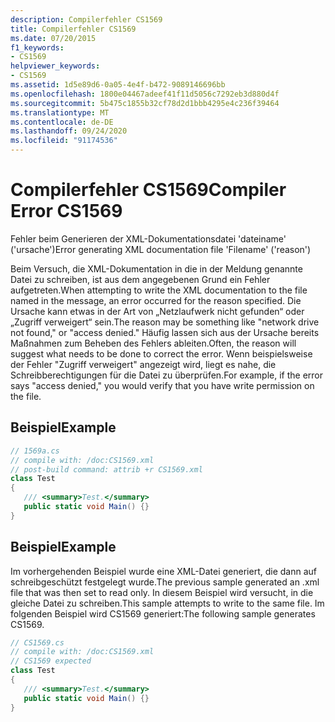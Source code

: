 ```yaml
---
description: Compilerfehler CS1569
title: Compilerfehler CS1569
ms.date: 07/20/2015
f1_keywords:
- CS1569
helpviewer_keywords:
- CS1569
ms.assetid: 1d5e89d6-0a05-4e4f-b472-9089146696bb
ms.openlocfilehash: 1800e04467adeef41f11d5056c7292eb3d880d4f
ms.sourcegitcommit: 5b475c1855b32cf78d2d1bbb4295e4c236f39464
ms.translationtype: MT
ms.contentlocale: de-DE
ms.lasthandoff: 09/24/2020
ms.locfileid: "91174536"
---
```

# <a name="compiler-error-cs1569"></a><span data-ttu-id="e5255-103">Compilerfehler CS1569</span><span class="sxs-lookup"><span data-stu-id="e5255-103">Compiler Error CS1569</span></span>

<span data-ttu-id="e5255-104">Fehler beim Generieren der XML-Dokumentationsdatei 'dateiname' ('ursache')</span><span class="sxs-lookup"><span data-stu-id="e5255-104">Error generating XML documentation file 'Filename' ('reason')</span></span>  
  
 <span data-ttu-id="e5255-105">Beim Versuch, die XML-Dokumentation in die in der Meldung genannte Datei zu schreiben, ist aus dem angegebenen Grund ein Fehler aufgetreten.</span><span class="sxs-lookup"><span data-stu-id="e5255-105">When attempting to write the XML documentation to the file named in the message, an error occurred for the reason specified.</span></span> <span data-ttu-id="e5255-106">Die Ursache kann etwas in der Art von „Netzlaufwerk nicht gefunden“ oder „Zugriff verweigert“ sein.</span><span class="sxs-lookup"><span data-stu-id="e5255-106">The reason may be something like "network drive not found," or "access denied."</span></span> <span data-ttu-id="e5255-107">Häufig lassen sich aus der Ursache bereits Maßnahmen zum Beheben des Fehlers ableiten.</span><span class="sxs-lookup"><span data-stu-id="e5255-107">Often, the reason will suggest what needs to be done to correct the error.</span></span> <span data-ttu-id="e5255-108">Wenn beispielsweise der Fehler "Zugriff verweigert" angezeigt wird, liegt es nahe, die Schreibberechtigungen für die Datei zu überprüfen.</span><span class="sxs-lookup"><span data-stu-id="e5255-108">For example, if the error says "access denied," you would verify that you have write permission on the file.</span></span>  
  
## <a name="example"></a><span data-ttu-id="e5255-109">Beispiel</span><span class="sxs-lookup"><span data-stu-id="e5255-109">Example</span></span>  
  
```csharp  
// 1569a.cs  
// compile with: /doc:CS1569.xml  
// post-build command: attrib +r CS1569.xml  
class Test  
{  
   /// <summary>Test.</summary>  
   public static void Main() {}  
}  
```  
  
## <a name="example"></a><span data-ttu-id="e5255-110">Beispiel</span><span class="sxs-lookup"><span data-stu-id="e5255-110">Example</span></span>  

 <span data-ttu-id="e5255-111">Im vorhergehenden Beispiel wurde eine XML-Datei generiert, die dann auf schreibgeschützt festgelegt wurde.</span><span class="sxs-lookup"><span data-stu-id="e5255-111">The previous sample generated an .xml file that was then set to read only.</span></span> <span data-ttu-id="e5255-112">In diesem Beispiel wird versucht, in die gleiche Datei zu schreiben.</span><span class="sxs-lookup"><span data-stu-id="e5255-112">This sample attempts to write to the same file.</span></span> <span data-ttu-id="e5255-113">Im folgenden Beispiel wird CS1569 generiert:</span><span class="sxs-lookup"><span data-stu-id="e5255-113">The following sample generates CS1569.</span></span>  
  
```csharp  
// CS1569.cs  
// compile with: /doc:CS1569.xml  
// CS1569 expected  
class Test  
{  
   /// <summary>Test.</summary>  
   public static void Main() {}  
}  
```
